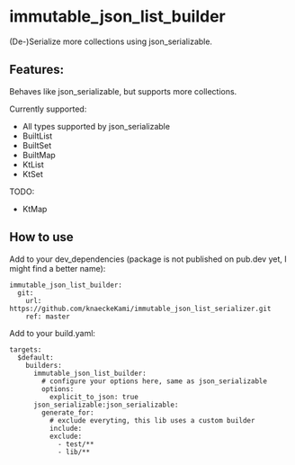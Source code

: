 # immutable_json_list_builder

(De-)Serialize more collections using json_serializable.

## Features:

Behaves like json_serializable, but supports more collections.

Currently supported:

- All types supported by json_serializable
- BuiltList
- BuiltSet
- BuiltMap
- KtList
- KtSet

TODO:

- KtMap

## How to use

Add to your dev_dependencies (package is not published on pub.dev yet, I might find a better name):

    immutable_json_list_builder:
      git:
        url: https://github.com/knaeckeKami/immutable_json_list_serializer.git
        ref: master

Add to your build.yaml:

    targets:
      $default:
        builders:
          immutable_json_list_builder:
            # configure your options here, same as json_serializable
            options:
              explicit_to_json: true
          json_serializable:json_serializable:
            generate_for:
              # exclude everyting, this lib uses a custom builder 
              include:
              exclude:
                - test/**
                - lib/**



